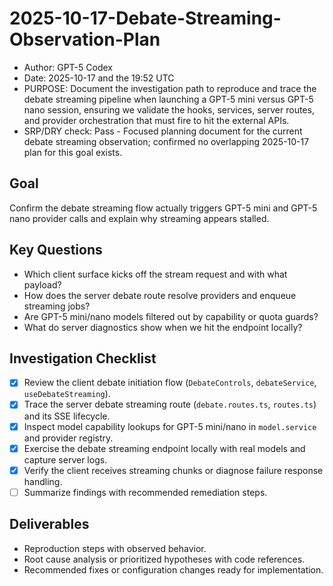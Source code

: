 # 2025-10-17-Debate-Streaming-Observation-Plan

* Author: GPT-5 Codex
* Date: 2025-10-17 and the 19:52 UTC
* PURPOSE: Document the investigation path to reproduce and trace the debate streaming pipeline when launching a GPT-5 mini versus GPT-5 nano session, ensuring we validate the hooks, services, server routes, and provider orchestration that must fire to hit the external APIs.
* SRP/DRY check: Pass - Focused planning document for the current debate streaming observation; confirmed no overlapping 2025-10-17 plan for this goal exists.

## Goal
Confirm the debate streaming flow actually triggers GPT-5 mini and GPT-5 nano provider calls and explain why streaming appears stalled.

## Key Questions
- Which client surface kicks off the stream request and with what payload?
- How does the server debate route resolve providers and enqueue streaming jobs?
- Are GPT-5 mini/nano models filtered out by capability or quota guards?
- What do server diagnostics show when we hit the endpoint locally?

## Investigation Checklist
- [x] Review the client debate initiation flow (`DebateControls`, `debateService`, `useDebateStreaming`).
- [x] Trace the server debate streaming route (`debate.routes.ts`, `routes.ts`) and its SSE lifecycle.
- [x] Inspect model capability lookups for GPT-5 mini/nano in `model.service` and provider registry.
- [x] Exercise the debate streaming endpoint locally with real models and capture server logs.
- [x] Verify the client receives streaming chunks or diagnose failure response handling.
- [ ] Summarize findings with recommended remediation steps.

## Deliverables
- Reproduction steps with observed behavior.
- Root cause analysis or prioritized hypotheses with code references.
- Recommended fixes or configuration changes ready for implementation.
